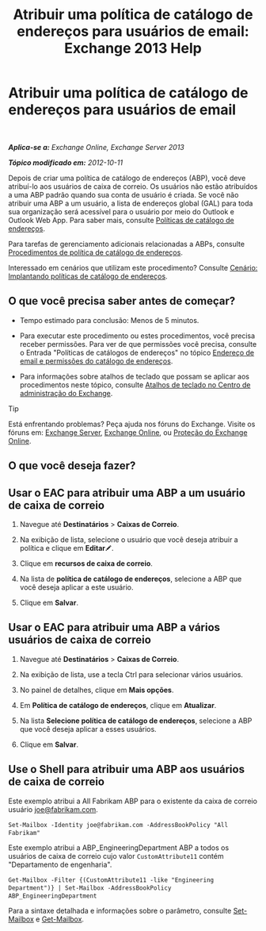 ﻿---
title: 'Atribuir uma política de catálogo de endereços para usuários de email: Exchange 2013 Help'
TOCTitle: Atribuir uma política de catálogo de endereços para usuários de email
ms:assetid: bdfe6575-24c0-47d0-9cfb-ece910db248b
ms:mtpsurl: https://technet.microsoft.com/pt-br/library/Hh529942(v=EXCHG.150)
ms:contentKeyID: 50486522
ms.date: 05/22/2018
mtps_version: v=EXCHG.150
ms.translationtype: MT
---

# Atribuir uma política de catálogo de endereços para usuários de email

 

_**Aplica-se a:** Exchange Online, Exchange Server 2013_

_**Tópico modificado em:** 2012-10-11_

Depois de criar uma política de catálogo de endereços (ABP), você deve atribuí-lo aos usuários de caixa de correio. Os usuários não estão atribuídos a uma ABP padrão quando sua conta de usuário é criada. Se você não atribuir uma ABP a um usuário, a lista de endereços global (GAL) para toda sua organização será acessível para o usuário por meio do Outlook e Outlook Web App. Para saber mais, consulte [Políticas de catálogo de endereços](address-book-policies-exchange-2013-help.md).

Para tarefas de gerenciamento adicionais relacionadas a ABPs, consulte [Procedimentos de política de catálogo de endereços](address-book-policy-procedures-exchange-2013-help.md).

Interessado em cenários que utilizam este procedimento? Consulte [Cenário: Implantando políticas de catálogo de endereços](scenario-deploying-address-book-policies-exchange-2013-help.md).

## O que você precisa saber antes de começar?

  - Tempo estimado para conclusão: Menos de 5 minutos.

  - Para executar este procedimento ou estes procedimentos, você precisa receber permissões. Para ver de que permissões você precisa, consulte o Entrada "Políticas de catálogos de endereços" no tópico [Endereço de email e permissões do catálogo de endereços](email-address-and-address-book-permissions-exchange-2013-help.md).

  - Para informações sobre atalhos de teclado que possam se aplicar aos procedimentos neste tópico, consulte [Atalhos de teclado no Centro de administração do Exchange](keyboard-shortcuts-in-the-exchange-admin-center-exchange-online-protection-help.md).


> [!TIP]
> Está enfrentando problemas? Peça ajuda nos fóruns do Exchange. Visite os fóruns em: <A href="https://go.microsoft.com/fwlink/p/?linkid=60612">Exchange Server</A>, <A href="https://go.microsoft.com/fwlink/p/?linkid=267542">Exchange Online</A>, ou <A href="https://go.microsoft.com/fwlink/p/?linkid=285351">Proteção do Exchange Online</A>.



## O que você deseja fazer?

## Usar o EAC para atribuir uma ABP a um usuário de caixa de correio

1.  Navegue até **Destinatários** \> **Caixas de Correio**.

2.  Na exibição de lista, selecione o usuário que você deseja atribuir a política e clique em **Editar**![Ícone de edição](images/JJ218640.6f53ccb2-1f13-4c02-bea0-30690e6ea71d(EXCHG.150).gif "Ícone de edição").

3.  Clique em **recursos de caixa de correio**.

4.  Na lista de **política de catálogo de endereços**, selecione a ABP que você deseja aplicar a este usuário.

5.  Clique em **Salvar**.

## Usar o EAC para atribuir uma ABP a vários usuários de caixa de correio

1.  Navegue até **Destinatários** \> **Caixas de Correio**.

2.  Na exibição de lista, use a tecla Ctrl para selecionar vários usuários.

3.  No painel de detalhes, clique em **Mais opções**.

4.  Em **Política de catálogo de endereços**, clique em **Atualizar**.

5.  Na lista **Selecione política de catálogo de endereços**, selecione a ABP que você deseja aplicar a esses usuários.

6.  Clique em **Salvar**.

## Use o Shell para atribuir uma ABP aos usuários de caixa de correio

Este exemplo atribui a All Fabrikam ABP para o existente da caixa de correio usuário joe@fabrikam.com.

    Set-Mailbox -Identity joe@fabrikam.com -AddressBookPolicy "All Fabrikam"

Este exemplo atribui a ABP\_EngineeringDepartment ABP a todos os usuários de caixa de correio cujo valor `CustomAttribute11` contém "Departamento de engenharia".

    Get-Mailbox -Filter {(CustomAttribute11 -like "Engineering Department")} | Set-Mailbox -AddressBookPolicy ABP_EngineeringDepartment

Para a sintaxe detalhada e informações sobre o parâmetro, consulte [Set-Mailbox](https://technet.microsoft.com/pt-br/library/bb123981\(v=exchg.150\)) e [Get-Mailbox](https://technet.microsoft.com/pt-br/library/bb123685\(v=exchg.150\)).

